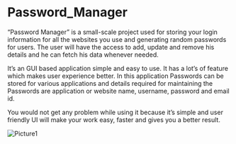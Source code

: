 # Password_Manager
“Password Manager” is a small-scale project used for storing your login 
information for all the websites you use and generating random passwords 
for users. The user will have the access to add, update and remove his details 
and he can fetch his data whenever needed.


It’s an GUI based application simple and easy to use. It has a lot’s of
feature which makes user experience better. In this application Passwords 
can be stored for various applications and details required for maintaining
the Passwords are application or website name, username, password and
email id. 

You would not get any problem while using it because it’s simple and
user friendly UI will make your work easy, faster and gives you a better 
result.

![Picture1](https://github.com/Sinprakhar01/Password_Manager/assets/125123921/3b06fd0d-e13c-4c4a-b900-a493b4f22ccc)

